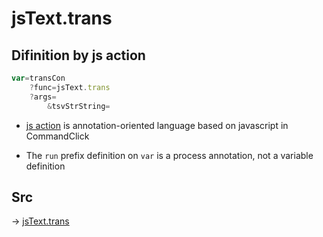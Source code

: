 # jsText.trans

## Difinition by js action

```js.js
var=transCon
	?func=jsText.trans
	?args=
		&tsvStrString=
```

- [js action](#) is annotation-oriented language based on javascript in CommandClick

- The `run` prefix definition on `var` is a process annotation, not a variable definition

## Src

-> [jsText.trans](https://github.com/puutaro/CommandClick/blob/master/app/src/main/java/com/puutaro/commandclick/fragment_lib/terminal_fragment/js_interface/text/JsText.kt#L86)


